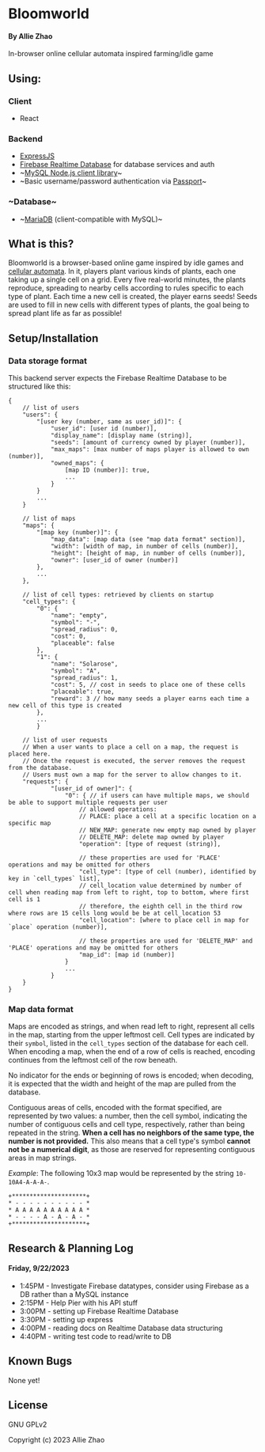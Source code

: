 # Bloomworld

#### By Allie Zhao

In-browser online cellular automata inspired farming/idle game

## Using:

### Client

- React

### Backend

- [ExpressJS](https://expressjs.com/)
- [Firebase Realtime Database](https://firebase.google.com/) for database services and auth
- ~[MySQL Node.js client library](https://github.com/mysqljs/mysql)~
- ~Basic username/password authentication via [Passport](http://www.passportjs.org/)~

### ~Database~

- ~[MariaDB](https://mariadb.com/) (client-compatible with MySQL)~

## What is this?

Bloomworld is a browser-based online game inspired by idle games and [cellular automata](https://en.wikipedia.org/wiki/Cellular_automaton).
In it, players plant various kinds of plants, each one taking up a single cell on a grid.
Every five real-world minutes, the plants reproduce, spreading to nearby cells according to rules specific to each type of plant. Each time a new cell is created, the player earns seeds!
Seeds are used to fill in new cells with different types of plants, the goal being to spread plant life as far as possible!


## Setup/Installation

### Data storage format

This backend server expects the Firebase Realtime Database to be structured like this:

```
{
    // list of users
    "users": {
        "[user key (number, same as user_id)]": {
            "user_id": [user id (number)],
            "display_name": [display name (string)],
            "seeds": [amount of currency owned by player (number)],
            "max_maps": [max number of maps player is allowed to own (number)],
            "owned_maps": {
                [map ID (number)]: true,
                ...
            }
        }
        ...
    }

    // list of maps
    "maps": {
        "[map key (number)]": {
            "map_data": [map data (see "map data format" section)],
            "width": [width of map, in number of cells (number)],
            "height": [height of map, in number of cells (number)],
            "owner": [user_id of owner (number)]
        },
        ...
    },
    
    // list of cell types: retrieved by clients on startup
    "cell_types": {
        "0": {
            "name": "empty",
            "symbol": "-",
            "spread_radius": 0,
            "cost": 0,
            "placeable": false
        },
        "1": {
            "name": "Solarose",
            "symbol": "A",
            "spread_radius": 1,
            "cost": 5, // cost in seeds to place one of these cells
            "placeable": true,
            "reward": 3 // how many seeds a player earns each time a new cell of this type is created
        },
        ...
        }

    // list of user requests
    // When a user wants to place a cell on a map, the request is placed here.
    // Once the request is executed, the server removes the request from the database.
    // Users must own a map for the server to allow changes to it.
    "requests": {
            "[user_id of owner]": {
                "0": { // if users can have multiple maps, we should be able to support multiple requests per user
                    // allowed operations:
                    // PLACE: place a cell at a specific location on a specific map
                    // NEW_MAP: generate new empty map owned by player
                    // DELETE_MAP: delete map owned by player
                    "operation": [type of request (string)],
                    
                    // these properties are used for 'PLACE' operations and may be omitted for others
                    "cell_type": [type of cell (number), identified by key in `cell_types` list],
                    // cell_location value determined by number of cell when reading map from left to right, top to bottom, where first cell is 1
                    // therefore, the eighth cell in the third row where rows are 15 cells long would be be at cell_location 53
                    "cell_location": [where to place cell in map for `place` operation (number)],

                    // these properties are used for 'DELETE_MAP' and 'PLACE' operations and may be omitted for others
                    "map_id": [map id (number)]
                }
                ...
            }
    }
}
```

### Map data format

Maps are encoded as strings, and when read left to right, represent all cells in the map, starting from the upper leftmost cell. 
Cell types are indicated by their `symbol`, listed in the `cell_types` section of the database for each cell.
When encoding a map, when the end of a row of cells is reached, encoding continues from the leftmost cell of the row beneath.

No indicator for the ends or beginning of rows is encoded; when decoding, it is expected that the width and height of the map are pulled from the database.

Contiguous areas of cells, encoded with the format specified, are represented by two values: a number, then the cell symbol, indicating the number of contiguous cells and cell type, respectively, rather than being repeated in the string.
**When a cell has no neighbors of the same type, the number is not provided.**
This also means that a cell type's symbol **cannot not be a numerical digit**, as those are reserved for representing contiguous areas in map strings.

*Example*: The following 10x3 map would be represented by the string `10-10A4-A-A-A-`.
```
+*********************+
* - - - - - - - - - - *
* A A A A A A A A A A *
* - - - - A - A - A - *
+*********************+
```

## Research & Planning Log

#### Friday, 9/22/2023

- 1:45PM - Investigate Firebase datatypes, consider using Firebase as a DB rather than a MySQL instance
- 2:15PM - Help Pier with his API stuff
- 3:00PM - setting up Firebase Realtime Database
- 3:30PM - setting up express
- 4:00PM - reading docs on Realtime Database data structuring
- 4:40PM - writing test code to read/write to DB


## Known Bugs

None yet!

## License

GNU GPLv2

Copyright (c) 2023 Allie Zhao
